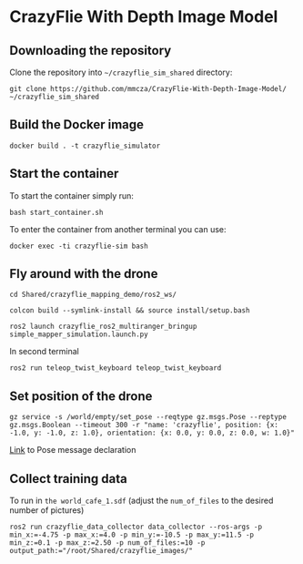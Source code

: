 # CrazyFlie With Depth Image Model
 
## Downloading the repository

Clone the repository into `~/crazyflie_sim_shared` directory:

```Shell
git clone https://github.com/mmcza/CrazyFlie-With-Depth-Image-Model/ ~/crazyflie_sim_shared
```

## Build the Docker image

```Shell
docker build . -t crazyflie_simulator
```

## Start the container

To start the container simply run:
```Shell
bash start_container.sh
```

To enter the container from another terminal you can use:
```Shell
docker exec -ti crazyflie-sim bash
```

## Fly around with the drone

```Shell
cd Shared/crazyflie_mapping_demo/ros2_ws/
```

```Shell
colcon build --symlink-install && source install/setup.bash
```

```Shell
ros2 launch crazyflie_ros2_multiranger_bringup simple_mapper_simulation.launch.py
```

In second terminal
```Shell
ros2 run teleop_twist_keyboard teleop_twist_keyboard
```

## Set position of the drone

```Shell
gz service -s /world/empty/set_pose --reqtype gz.msgs.Pose --reptype gz.msgs.Boolean --timeout 300 -r "name: 'crazyflie', position: {x: -1.0, y: -1.0, z: 1.0}, orientation: {x: 0.0, y: 0.0, z: 0.0, w: 1.0}"
```

[Link](https://github.com/gazebosim/gz-msgs/blob/gz-msgs11/proto/gz/msgs/pose.proto) to Pose message declaration

## Collect training data

To run in `the world_cafe_1.sdf` (adjust the `num_of_files` to the desired number of pictures)

```Shell
ros2 run crazyflie_data_collector data_collector --ros-args -p min_x:=-4.75 -p max_x:=4.0 -p min_y:=-10.5 -p max_y:=11.5 -p min_z:=0.1 -p max_z:=2.50 -p num_of_files:=10 -p output_path:="/root/Shared/crazyflie_images/"
```